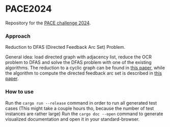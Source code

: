 # PACE2024
Repository for the [PACE challenge 2024](https://pacechallenge.org/2024/).

### Approach
Reduction to DFAS (Directed Feedback Arc Set) Problem.

General idea: load directed graph with adjacency list, reduce the OCR problem to DFAS and solve the DFAS problem with one of the existing algorithms.
The reduction to a cyclic graph can be found in [this paper](https://dl.acm.org/doi/abs/10.1145/945394.945396), while the algorithm to compute the directed feedback arc set is described in [this paper](https://arxiv.org/pdf/2208.09234.pdf).

### How to use
Run the `cargo run --release` command in order to run all generated test cases (This might take a couple hours tho, because the number of test instances are rather large)
Run the `cargo doc --open` command to generate visualized documentation and open it in your standard-browser.
